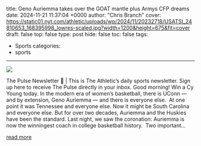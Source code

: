 title: Geno Auriemma takes over the GOAT mantle plus Armys CFP dreams
date: 2024-11-21 11:37:04 +0000
author: "Chris Branch"
cover: https://static01.nyt.com/athletic/uploads/wp/2024/11/20232718/USATSI_24810653_168395998_lowres-scaled.jpg?width=1200&height=675&fit=cover
draft: false
top: false
type: post
hide: false
toc: false
tags:
  - Sports
categories:
  - sports
---

![](https://static01.nyt.com/athletic/uploads/wp/2024/11/20232718/USATSI_24810653_168395998_lowres-scaled.jpg?width=1200&height=675&fit=cover)

The Pulse Newsletter 📣 | This is The Athletic’s daily sports newsletter. Sign up here to receive The Pulse directly in your inbox. Good morning! Win a Cy Young today. In the modern era of women’s basketball, there is UConn — and by extension, Geno Auriemma — and there is everyone else.  At one point it was Tennessee and everyone else. Now it might be South Carolina and everyone else. But for over two decades, Auriemma and the Huskies have been the standard. Last night, we saw the coronation: Auriemma is now the winningest coach in college basketball history.  Two important...

[read more](https://www.nytimes.com/athletic/5935666/2024/11/21/geno-auriemma-uconn-record-the-pulse/)
